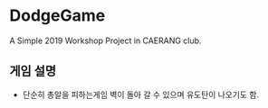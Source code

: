# DodgeGame
A Simple 2019 Workshop Project in CAERANG club.

## 게임 설명
- 단순히 총알을 피하는게임 벽이 돌아 갈 수 있으며 유도탄이 나오기도 함.
